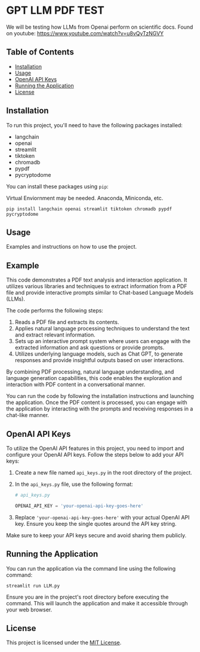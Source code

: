 # GPT LLM PDF TEST

We will be testing how LLMs from Openai perform on scientific docs. Found on youtube:
https://www.youtube.com/watch?v=u8vQyTzNGVY

## Table of Contents

- [Installation](#installation)
- [Usage](#usage)
- [OpenAI API Keys](#openai-api-keys)
- [Running the Application](#running-the-application)
- [License](#license)

## Installation

To run this project, you'll need to have the following packages installed:

- langchain
- openai
- streamlit
- tiktoken
- chromadb
- pypdf
- pycryptodome

You can install these packages using `pip`:

Virtual Enviornment may be needed. Anaconda, Miniconda, etc.

```shell
pip install langchain openai streamlit tiktoken chromadb pypdf pycryptodome 
```

## Usage

Examples and instructions on how to use the project.

## Example

This code demonstrates a PDF text analysis and interaction application. It utilizes various libraries and techniques to extract information from a PDF file and provide interactive prompts similar to Chat-based Language Models (LLMs).

The code performs the following steps:

1. Reads a PDF file and extracts its contents.
2. Applies natural language processing techniques to understand the text and extract relevant information.
3. Sets up an interactive prompt system where users can engage with the extracted information and ask questions or provide prompts.
4. Utilizes underlying language models, such as Chat GPT, to generate responses and provide insightful outputs based on user interactions.

By combining PDF processing, natural language understanding, and language generation capabilities, this code enables the exploration and interaction with PDF content in a conversational manner.

You can run the code by following the installation instructions and launching the application. Once the PDF content is processed, you can engage with the application by interacting with the prompts and receiving responses in a chat-like manner.

## OpenAI API Keys

To utilize the OpenAI API features in this project, you need to import and configure your OpenAI API keys. Follow the steps below to add your API keys:

1. Create a new file named `api_keys.py` in the root directory of the project.
2. In the `api_keys.py` file, use the following format:

    ```python
    # api_keys.py

    OPENAI_API_KEY = 'your-openai-api-key-goes-here'
    ```

3. Replace `'your-openai-api-key-goes-here'` with your actual OpenAI API key. Ensure you keep the single quotes around the API key string.

Make sure to keep your API keys secure and avoid sharing them publicly.

## Running the Application

You can run the application via the command line using the following command:

```shell
streamlit run LLM.py
```
Ensure you are in the project's root directory before executing the command. This will launch the application and make it accessible through your web browser.


## License

This project is licensed under the [MIT License](LICENSE).






